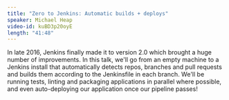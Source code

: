 ```yaml
---
title: "Zero to Jenkins: Automatic builds + deploys"
speaker: Michael Heap
video-id: kuBD3p20oyE
length: "41:48"
---
```

In late 2016, Jenkins finally made it to version 2.0 which brought a huge number of improvements. In this talk, we'll go from an empty machine to a Jenkins install that automatically detects repos, branches and pull requests and builds them according to the Jenkinsfile in each branch. We'll be running tests, linting and packaging applications in parallel where possible, and even auto-deploying our application once our pipeline passes!